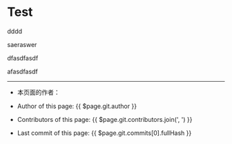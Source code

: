# Test



dddd

saeraswer

dfasdfasdf

afasdfasdf



---


- 本页面的作者：


- Author of this page: {{ $page.git.author }}
- Contributors of this page: {{ $page.git.contributors.join(', ') }}
- Last commit of this page: {{ $page.git.commits[0].fullHash }}
